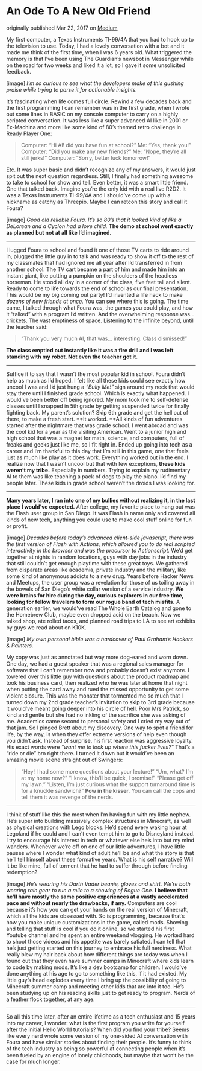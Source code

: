 
# An Ode To A New Old Friend

originally published Mar 22, 2017 on [Medium](https://medium.com/@alabut/an-ode-to-a-new-old-friend-5b19728e94e9)





My first computer, a Texas Instruments TI-99/4A that you had to hook up to the television to use.
Today, I had a lovely conversation with a bot and it made me think of the first time, when I was 6 years old.
What triggered the memory is that I’ve been using The Guardian’s newsbot in Messenger while on the road for two weeks and liked it a lot, so I gave it some unsolicited feedback.

[image]
*I’m so curious to see what the developers make of this gushing praise while trying to parse it for actionable insights.*

It’s fascinating when life comes full circle. Rewind a few decades back and the first programming I can remember was in the first grade, when I wrote out some lines in BASIC on my console computer to carry on a highly scripted conversation.
It was less like a super advanced AI like in 2001 or Ex-Machina and more like some kind of 80’s themed retro challenge in Ready Player One:

> Computer: “Hi Al! did you have fun at school?”
> Me: “Yes, thank you!”
> Computer: “Did you make any new friends?”
> Me: “Nope, they’re all still jerks!”
> Computer: “Sorry, better luck tomorrow!”

Etc. It was super basic and didn’t recognize any of my answers, it would just spit out the next question regardless.
Still, I finally had something awesome to take to school for show and tell. Even better, it was a smart little friend. One that talked back. Imagine you’re the only kid with a real live R2D2.
It was a Texas Instruments TI-99/4A and I should’ve come up with a nickname as catchy as Threepio. Maybe I can retcon this story and call it Foura?

[image]
*Good old reliable Foura. It’s so 80’s that it looked kind of like a DeLorean and a Cyclon had a love child.*
**The demo at school went exactly as planned but not at all like I’d imagined.**

---

I lugged Foura to school and found it one of those TV carts to ride around in, plugged the little guy in to talk and was ready to show it off to the rest of my classmates that had ignored me all year after I’d transferred in from another school.
The TV cart became a part of him and made him into an instant giant, like putting a pumpkin on the shoulders of the headless horseman. He stood all day in a corner of the class, five feet tall and silent. Ready to come to life towards the end of school as our final presentation.
This would be my big coming out party! I’d invented a life hack to make *dozens of new friends at once.*
You can see where this is going.
The time came, I talked through what Foura was, the games you could play, and how it “talked” with a program I’d written. And the overwhelming response was… crickets.
The vast emptiness of space. Listening to the infinite beyond, until the teacher said:

> “Thank you very much Al, that was… interesting. Class dismissed!”

**The class emptied out instantly like it was a fire drill and I was left standing with my robot. Not even the teacher got it.**

---

Suffice it to say that I wasn’t the most popular kid in school. Foura didn’t help as much as I’d hoped.
I felt like all these kids could see exactly how uncool I was and I’d just hung a *“Bully Me!”* sign around my neck that would stay there until I finished grade school.
Which is exactly what happened. I would’ve been better off being ignored.
My mom took me to self-defense classes until I snapped in 5th grade by getting suspended twice for finally fighting back. My parent’s solution? Skip 6th grade and get the hell out of there, to make a fresh start.
**It worked. **All kinds of fun adventures started after the nightmare that was grade school.
I went abroad and was the cool kid for a year as the visiting American. Went to a junior high and high school that was a magnet for math, science, and computers, full of freaks and geeks just like me, so I fit right in. Ended up going into tech as a career and I’m thankful to this day that I’m still in this game, one that feels just as much like play as it does work.
Everything worked out in the end.
I realize now that I wasn’t uncool but that with few exceptions, **these kids weren’t my tribe.** Especially in numbers. Trying to explain my rudimentary AI to them was like teaching a pack of dogs to play the piano.
I’d find my people later. These kids in grade school weren’t the droids I was looking for.

---

**Many years later, I ran into one of my bullies without realizing it, in the last place I would’ve expected.**
After college, my favorite place to hang out was the Flash user group in San Diego. It was Flash in name only and covered all kinds of new tech, anything you could use to make cool stuff online for fun or profit.


[image]
*Decades before today’s advanced client-side javascript, there was the first version of Flash with Actions, which allowed you to do real scripted interactivity in the browser and was the precursor to Actionscript.*
We’d get together at nights in random locations, guys with day jobs in the industry that still couldn’t get enough playtime with these great toys. We gathered from disparate areas like academia, private industry and the military, like some kind of anonymous addicts to a new drug.
Years before Hacker News and Meetups, the user group was a revelation for those of us toiling away in the bowels of San Diego’s white collar version of a service industry.
**We were brains for hire during the day, curious explorers in our free time, looking for fellow travelers to form our rogue band of tech misfits.**
A generation earlier, we would’ve read The Whole Earth Catalog and gone to the Homebrew Club, maybe even dropped acid on the beach. Now we talked shop, ate rolled tacos, and planned road trips to LA to see art exhibits by guys we read about on K10K.

[image]
*My own personal bible was a hardcover of Paul Graham’s Hackers & Painters.*

My copy was just as annotated but way more dog-eared and worn down.
One day, we had a guest speaker that was a regional sales manager for software that I can’t remember now and probably doesn’t exist anymore.
I towered over this little guy with questions about the product roadmap and took his business card, then realized who he was later at home that night when putting the card away and rued the missed opportunity to get some violent closure.
This was the monster that tormented me so much that I turned down my 2nd grade teacher’s invitation to skip to 3rd grade because it would’ve meant going deeper into his circle of hell. Poor Mrs Patrick, so kind and gentle but she had no inkling of the sacrifice she was asking of me.
Academics came second to personal safety and I cried my way out of that jam.
So I pinged Brett about my discovery. One way to spot a friend for life, by the way, is when they offer extreme versions of help even though you didn’t ask.
Instead of surprise, his first reaction was aggressive loyalty. His exact words were *“want me to look up where this fucker lives?”*
That’s a “ride or die” bro right there.
I turned it down but it would’ve been an amazing movie scene straight out of Swingers:
> “Hey! I had some more questions about your lecture!”
> “Um, what? I’m at my home now?”
> “I know, this’ll be quick, I promise!”
> “Please get off my lawn.”
> “Listen, I’m just curious what the support turnaround time is for a knuckle sandwich?”
**Pow in the kisser.**
You can call the cops and tell them it was revenge of the nerds.

---

I think of stuff like this the most when I’m having fun with my little nephew.
He’s super into building massively complex structures in Minecraft, as well as physical creations with Lego blocks. He’d spend every waking hour at Legoland if he could and I can’t even tempt him to go to Disneyland instead.
I try to encourage his interest in tech or whatever else he’s into but my mind wanders. Whenever we’re off on one of our little adventures, I have little pauses where I wonder what kind of adult he’ll be and what the story is that he’ll tell himself about these formative years.
What is his self narrative? Will it be like mine, full of torment that he had to suffer through before finding redemption?

[image]
*He’s wearing his Darth Vader beanie, gloves and shirt. We’re both wearing rain gear to run a mile to a showing of Rogue One.*
**I believe that he’ll have mostly the same positive experiences at a vastly accelerated pace and without nearly the drawbacks, if any.**
Computers are cool because it’s how you can get your hands on the real version of Minecraft, which all the kids are obsessed with. So is programming, because that’s how you make unique customizations in the game, called mods.
Showing and telling that stuff is cool if you do it online, so we started his first Youtube channel and he spent an entire weekend vlogging. He worked hard to shoot those videos and his appetite was barely satiated. I can tell that he’s just getting started on this journey to embrace his full nerdiness.
What really blew my hair back about how different things are today was when I found out that they even have summer camps in Minecraft where kids learn to code by making mods. It’s like a dev bootcamp for children. I would’ve done anything at his age to go to something like this, if it had existed.
My little guy’s head explodes every time I bring up the possibility of going to Minecraft summer camp and meeting other kids that are into it too. He’s been studying up on his reading skills just to get ready to program.
Nerds of a feather flock together, at any age.

---

So all this time later, after an entire lifetime as a tech enthusiast and 15 years into my career, I wonder: what is the first program you write for yourself after the initial Hello World tutorials? When did you find your tribe?
Seems like every nerd wrote some version of my one-sided AI conversation with Foura and have similar stories about finding their people. It’s funny to think of the tech industry as being so powerful at connecting people when it’s been fueled by an engine of lonely childhoods, but maybe that won’t be the case for much longer.
